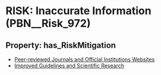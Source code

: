 # RISK: __Inaccurate Information__ (PBN__Risk_972)

## Property: has_RiskMitigation

* [Peer-reviewed Journals and Official Institutions Websites](PBN__RiskMitigation_1362)
* [Improved Guidelines and Scientific Research](PBN__RiskMitigation_1363)

